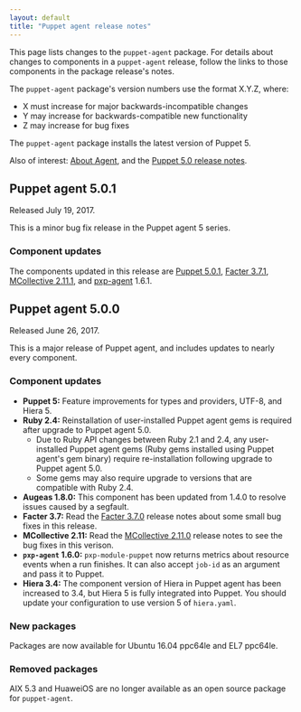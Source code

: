 ```yaml
---
layout: default
title: "Puppet agent release notes"
---
```


[Puppet 5.0.1]: /puppet/5.0/release_notes.html#puppet-501

[Facter 3.7.0]: /facter/3.7/release_notes.html#facter-370
[Facter 3.7.1]: /facter/3.7/release_notes.html#facter-371

[MCollective 2.11.0]: /mcollective/releasenotes.html#2_11_0
[MCollective 2.11.1]: /mcollective/releasenotes.html#2_11_1

[pxp-agent]: https://github.com/puppetlabs/pxp-agent

This page lists changes to the `puppet-agent` package. For details about changes to components in a `puppet-agent` release, follow the links to those components in the package release's notes.

The `puppet-agent` package's version numbers use the format X.Y.Z, where:

* X must increase for major backwards-incompatible changes
* Y may increase for backwards-compatible new functionality
* Z may increase for bug fixes

The `puppet-agent` package installs the latest version of Puppet 5.

Also of interest: [About Agent](./about_agent.html), and the [Puppet 5.0 release notes](./release_notes.html).

## Puppet agent 5.0.1

Released July 19, 2017.

This is a minor bug fix release in the Puppet agent 5 series.

### Component updates

The components updated in this release are [Puppet 5.0.1][], [Facter 3.7.1][], [MCollective 2.11.1][], and [pxp-agent][] 1.6.1.

## Puppet agent 5.0.0

Released June 26, 2017.

This is a major release of Puppet agent, and includes updates to nearly every component.

### Component updates

-   **Puppet 5:** Feature improvements for types and providers, UTF-8, and Hiera 5.
-   **Ruby 2.4:** Reinstallation of user-installed Puppet agent gems is required after upgrade to Puppet agent 5.0.
    -    Due to Ruby API changes between Ruby 2.1 and 2.4, any user-installed Puppet agent gems (Ruby gems installed using Puppet agent's gem binary) require re-installation following upgrade to Puppet agent 5.0.
    -    Some gems may also require upgrade to versions that are compatible with Ruby 2.4.
-   **Augeas 1.8.0:** This component has been updated from 1.4.0 to resolve issues caused by a segfault.
-   **Facter 3.7:** Read the [Facter 3.7.0][] release notes about some small bug fixes in this release.
-   **MCollective 2.11:** Read the [MCollective 2.11.0][] release notes to see the bug fixes in this verison.
-   **`pxp-agent` 1.6.0:** `pxp-module-puppet` now returns metrics about resource events when a run finishes. It can also accept `job-id` as an argument and pass it to Puppet.
-   **Hiera 3.4:** The component version of Hiera in Puppet agent has been increased to 3.4, but Hiera 5 is fully integrated into Puppet. You should update your configuration to use version 5 of `hiera.yaml`.

### New packages

Packages are now available for Ubuntu 16.04 ppc64le and EL7 ppc64le.

### Removed packages

AIX 5.3 and HuaweiOS are no longer available as an open source package for `puppet-agent`.